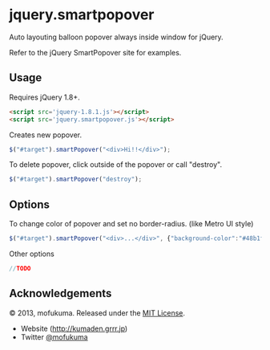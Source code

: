 jquery.smartpopover
===================

Auto layouting balloon popover always inside window for jQuery.

Refer to the jQuery SmartPopover site for examples.


Usage
-----

Requires jQuery 1.8+.

``` html
<script src='jquery-1.8.1.js'></script>
<script src='jquery.smartpopover.js'></script>
```


Creates new popover.

``` javascript
$("#target").smartPopover("<div>Hi!!</div>");
```


To delete popover, click outside of the popover or call "destroy".
``` javascript
$("#target").smartPopover("destroy");
```


Options
---------------

To change color of popover and set no border-radius. (like Metro UI style)
``` javascript
$("#target").smartPopover("<div>...</div>", {"background-color":"#48b1f2", "border-radius": 0 });
```


Other options
``` javascript
//TODO
```


Acknowledgements
----------------

© 2013, mofukuma. Released under the [MIT 
License](http://www.opensource.org/licenses/mit-license.php).

 * Website (http://kumaden.grrr.jp)
 * Twitter [@mofukuma](http://twitter.com/mofukuma)

